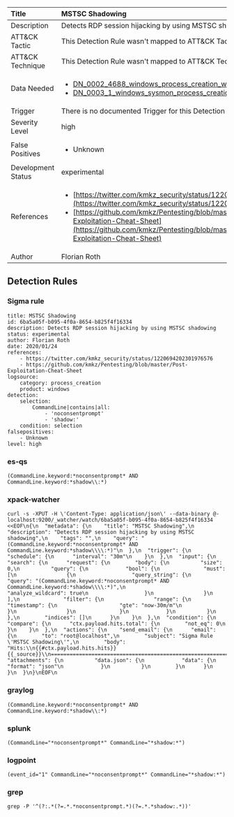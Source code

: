 | Title                | MSTSC Shadowing                                                                                                                                                 |
|:---------------------|:------------------------------------------------------------------------------------------------------------------------------------------------------------|
| Description          | Detects RDP session hijacking by using MSTSC shadowing                                                                                                                                           |
| ATT&amp;CK Tactic    |   This Detection Rule wasn't mapped to ATT&amp;CK Tactic yet  |
| ATT&amp;CK Technique |  This Detection Rule wasn't mapped to ATT&amp;CK Technique yet  |
| Data Needed          | <ul><li>[DN_0002_4688_windows_process_creation_with_commandline](../Data_Needed/DN_0002_4688_windows_process_creation_with_commandline.md)</li><li>[DN_0003_1_windows_sysmon_process_creation](../Data_Needed/DN_0003_1_windows_sysmon_process_creation.md)</li></ul>  |
| Trigger              |  There is no documented Trigger for this Detection Rule yet  |
| Severity Level       | high |
| False Positives      | <ul><li>Unknown</li></ul>  |
| Development Status   | experimental |
| References           | <ul><li>[https://twitter.com/kmkz_security/status/1220694202301976576](https://twitter.com/kmkz_security/status/1220694202301976576)</li><li>[https://github.com/kmkz/Pentesting/blob/master/Post-Exploitation-Cheat-Sheet](https://github.com/kmkz/Pentesting/blob/master/Post-Exploitation-Cheat-Sheet)</li></ul>  |
| Author               | Florian Roth |


## Detection Rules

### Sigma rule

```
title: MSTSC Shadowing
id: 6ba5a05f-b095-4f0a-8654-b825f4f16334
description: Detects RDP session hijacking by using MSTSC shadowing
status: experimental
author: Florian Roth
date: 2020/01/24
references:
    - https://twitter.com/kmkz_security/status/1220694202301976576
    - https://github.com/kmkz/Pentesting/blob/master/Post-Exploitation-Cheat-Sheet
logsource:
    category: process_creation
    product: windows
detection:
    selection:
        CommandLine|contains|all: 
            - 'noconsentprompt'
            - 'shadow:'
    condition: selection
falsepositives:
    - Unknown
level: high

```





### es-qs
    
```
(CommandLine.keyword:*noconsentprompt* AND CommandLine.keyword:*shadow\\:*)
```


### xpack-watcher
    
```
curl -s -XPUT -H \'Content-Type: application/json\' --data-binary @- localhost:9200/_watcher/watch/6ba5a05f-b095-4f0a-8654-b825f4f16334 <<EOF\n{\n  "metadata": {\n    "title": "MSTSC Shadowing",\n    "description": "Detects RDP session hijacking by using MSTSC shadowing",\n    "tags": "",\n    "query": "(CommandLine.keyword:*noconsentprompt* AND CommandLine.keyword:*shadow\\\\:*)"\n  },\n  "trigger": {\n    "schedule": {\n      "interval": "30m"\n    }\n  },\n  "input": {\n    "search": {\n      "request": {\n        "body": {\n          "size": 0,\n          "query": {\n            "bool": {\n              "must": [\n                {\n                  "query_string": {\n                    "query": "(CommandLine.keyword:*noconsentprompt* AND CommandLine.keyword:*shadow\\\\:*)",\n                    "analyze_wildcard": true\n                  }\n                }\n              ],\n              "filter": {\n                "range": {\n                  "timestamp": {\n                    "gte": "now-30m/m"\n                  }\n                }\n              }\n            }\n          }\n        },\n        "indices": []\n      }\n    }\n  },\n  "condition": {\n    "compare": {\n      "ctx.payload.hits.total": {\n        "not_eq": 0\n      }\n    }\n  },\n  "actions": {\n    "send_email": {\n      "email": {\n        "to": "root@localhost",\n        "subject": "Sigma Rule \'MSTSC Shadowing\'",\n        "body": "Hits:\\n{{#ctx.payload.hits.hits}}{{_source}}\\n================================================================================\\n{{/ctx.payload.hits.hits}}",\n        "attachments": {\n          "data.json": {\n            "data": {\n              "format": "json"\n            }\n          }\n        }\n      }\n    }\n  }\n}\nEOF\n
```


### graylog
    
```
(CommandLine.keyword:*noconsentprompt* AND CommandLine.keyword:*shadow\\:*)
```


### splunk
    
```
(CommandLine="*noconsentprompt*" CommandLine="*shadow:*")
```


### logpoint
    
```
(event_id="1" CommandLine="*noconsentprompt*" CommandLine="*shadow:*")
```


### grep
    
```
grep -P '^(?:.*(?=.*.*noconsentprompt.*)(?=.*.*shadow:.*))'
```



